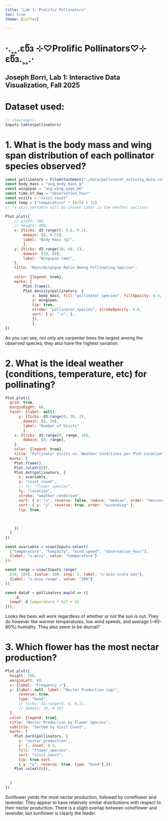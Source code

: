 ```yaml
---
title: "Lab 1: Prolific Pollinators"
toc: true
theme: [coffee]

---
```

# ⋅.˳˳.εწз ⊹♡Prolific Pollinators♡⊹ εწз.˳˳.⋅
## Joseph Borri, Lab 1: Interactive Data Visualization, Fall 2025


# Dataset used:


```js
// view(aapl)
Inputs.table(pollinators)
```

# 1. What is the body mass and wing span distribution of each pollinator species observed?

```js
const pollinators = FileAttachment("./data/pollinator_activity_data.csv").csv()
const body_mass = "avg_body_mass_g"
const wingspan = "avg_wing_span_mm"
const time_of_day = "observation_hour"
const visits = "visit_count"
const temp = ("temperature" * (9/5) + 32)
// (x-axis variable will be chosen later in the weather section)

```

```js
Plot.plot({
    // width: 700,
    // height: 400,
    x: {ticks: d3.range(0, 0.6, 0.1),
        domain: [0, 0.55],
        label: "Body Mass (g)",
        },
    y: {ticks: d3.range(10, 60, 5),
        domain: [10, 60],
        label: "Wingspan (mm)",
    },   
    title: "Mass/Wingspan Ratio Among Pollinating Species",
    
    color: {legend: true},
    marks: [
        Plot.frame(),
        Plot.density(pollinators, { 
            x: body_mass, fill:"pollinator_species", fillOpacity: 0.4,
            y: wingspan,
            tip: true,
            stroke: "pollinator_species", strokeOpacity: 0.6,
            sort: { y: "-x", },  
            }),
            ]
})
```

As you can see, not only are carpenter bees the largest among the observed species, they also have the highest variation.


# 2. What is the ideal weather (conditions, temperature, etc) for pollinating?


```js
Plot.plot({
  grid: true,
  marginRight: 60,
  facet: {label: null},
      y: {ticks: d3.range(0, 30, 2),
        domain: [0, 30],
        label: "Number of Visits"
        },
    x: {ticks: d3.range(0, range, 10),
        domain: [0, range],
    },  
    color: {legend: true}, 
    title: "Pollinator Visits vs. Weather Conditions per Plot Location",
  marks: [
    Plot.frame(),
    Plot.ruleX([0]),
    Plot.dot(pollinators, {
      x: xvariable,
      y: "visit_count",
      // fx: "flower_species",
      fy: "location",
      stroke: "weather_condition",
      sort: { x: "x", reverse: false, reduce: "median", order: "descending" },
      sort: { y: "y", reverse: true, order: "ascending" },
      tip: true,
      
      
      
    })
  ]
})
```
```js
const xvariable = view(Inputs.select(
  ["temperature", "humidity", "wind_speed", "observation_hour"],
  {label: "x-axis", value: "temperature"}
));
```
```js
const range = view(Inputs.range(
  [30, 100], {value: 100, step: 5, label: "x-axis scale max"},
  {label: "x-axis range", value: "100"}
));
```

<!-- trying to convert to fahrenheit -->
```js
const dataF = pollinators.map(d => ({
  ...d,
  tempF: d.temperature * 9/5 + 32
}));

```


Looks like bees will work regardless of whether or not the sun is out. They do however like warmer temperatures, low wind speeds, and average (~65-80%) humidity. They also seem to be diurnal?
# 3. Which flower has the most nectar production?
```js
Plot.plot({
  height: 500,
  marginLeft: 60,
  x: {label: "Frequency →"},
  y: {label: null, label: "Nectar Production (µg)",
      reverse: true,
      type: "band",
      // ticks: d3.range(0, 4, 0.1),
      // domain: [0, 0.10]
  },
  color: {legend: true},
  title: "Nectar Production by Flower Species",
  subtitle: "Sorted by Visit Count",
  marks: [
    Plot.barX(pollinators, {
      y: "nectar_production", 
      x: 1, inset: 0.5, 
      fill: "flower_species", 
      sort: "visit_count",
      tip: true,sort: 
      { y: "y", reverse: true, type: "band"},}),
    Plot.ruleX([0]),
    
    
  ]
})
```
Sunflower yields the most nectar production, followed by coneflower and lavender. They appear to have relatively similar distributions with respect to their nectar production. There is a slight overlap between coneflower and lavender, but sunflower is clearly the leader.
<!-- ```js
Plot.plot({
  r: {range: [0, 6]}, // generate slightly smaller dots
  marks: [
    Plot.dot(pollinators, Plot.bin({r: "count"}, {x: "temperature", y: "visit_count",stroke: "flower_species"})),
    Plot.ruleX([0]),
    Plot.ruleY([0]),
  ]
})
```
```js
Plot.plot({
  r: {range: [0, 6]}, // generate slightly smaller dots
  marks: [
    Plot.density(pollinators, Plot.bin({r: "count"}, {x: "temperature", y: "visit_count",stroke: "pollinator_species"})),
    Plot.ruleX([0]),
    Plot.ruleY([0]),
    
  ]
})
``` -->
